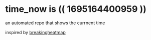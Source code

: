 # time_now is (( 1695164400959 ))

an automated repo that shows the currnent time

inspired by [breakingheatmap](https://github.com/breakingheatmap/breakingheatmap)